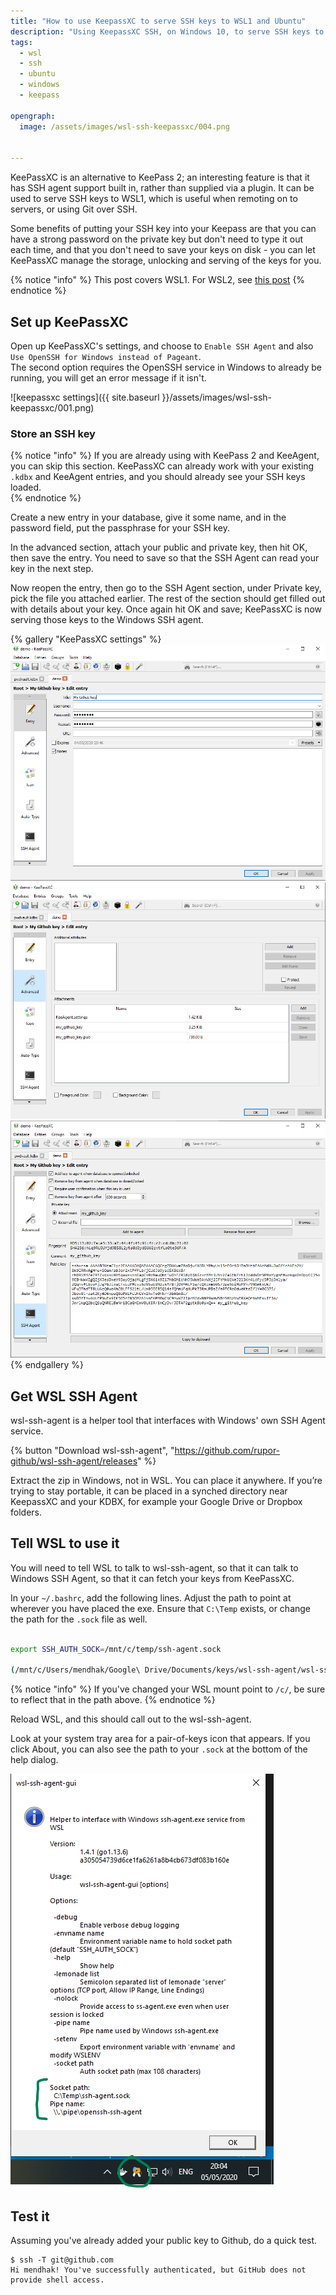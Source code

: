 ```yaml
---
title: "How to use KeepassXC to serve SSH keys to WSL1 and Ubuntu"
description: "Using KeepassXC SSH, on Windows 10, to serve SSH keys to WSL1 running Ubuntu"
tags: 
  - wsl
  - ssh
  - ubuntu
  - windows
  - keepass

opengraph: 
  image: /assets/images/wsl-ssh-keepassxc/004.png


---
```



KeePassXC is an alternative to KeePass 2; an interesting feature is that it has SSH agent support built in, rather than supplied via a plugin. It can be used to serve SSH keys to WSL1, which is useful when remoting on to servers, or using Git over SSH.

Some benefits of putting your SSH key into your Keepass are that you can have a strong password on the private key but don't need to type it out each time, and that you don't need to save your keys on disk - you can let KeePassXC manage the storage, unlocking and serving of the keys for you.  

{% notice "info" %}
This post covers WSL1.  For WSL2, see [this post](/wsl2-keepassxc-ssh/)
{% endnotice %}



## Set up KeePassXC

Open up KeePassXC's settings, and choose to `Enable SSH Agent` and also `Use OpenSSH for Windows instead of Pageant`.  
The second option requires the OpenSSH service in Windows to already be running, you will get an error message if it isn't. 

![keepassxc settings]({{ site.baseurl }}/assets/images/wsl-ssh-keepassxc/001.png)



### Store an SSH key

{% notice "info" %}
If you are already using with KeePass 2 and KeeAgent, you can skip this section. KeePassXC can already work with your existing `.kdbx` and KeeAgent entries, and you should already see your SSH keys loaded.  
{% endnotice %}

Create a new entry in your database, give it some name, and in the password field, put the passphrase for your SSH key. 



In the advanced section, attach your public and private key, then hit OK, then save the entry.  You need to save so that the SSH Agent can read your key in the next step. 



Now reopen the entry, then go to the SSH Agent section, under Private key, pick the file you attached earlier.  The rest of the section should get filled out with details about your key. Once again hit OK and save; KeePassXC is now serving those keys to the Windows SSH agent. 



{% gallery "KeePassXC settings" %}    
![](/assets/images/wsl-ssh-keepassxc/002.png)
![](/assets/images/wsl-ssh-keepassxc/003.png)
![](/assets/images/wsl-ssh-keepassxc/004.png)
{% endgallery %}





## Get WSL SSH Agent


wsl-ssh-agent is a helper tool that interfaces with Windows' own SSH Agent service.  

{% button "Download wsl-ssh-agent", "https://github.com/rupor-github/wsl-ssh-agent/releases" %}


Extract the zip in Windows, not in WSL. You can place it anywhere. If you’re trying to stay portable, it can be placed in a synched directory near KeepassXC and your KDBX, for example your Google Drive or Dropbox folders. 


## Tell WSL to use it

You will need to tell WSL to talk to wsl-ssh-agent, so that it can talk to Windows SSH Agent, so that it can fetch your keys from KeePassXC.  

In your `~/.bashrc`, add the following lines.  Adjust the path to point at wherever you have placed the exe.  Ensure that `C:\Temp` exists, or change the path for the `.sock` file as well. 

```bash

export SSH_AUTH_SOCK=/mnt/c/temp/ssh-agent.sock

(/mnt/c/Users/mendhak/Google\ Drive/Documents/keys/wsl-ssh-agent/wsl-ssh-agent-gui.exe -socket "C:\Temp\ssh-agent.sock" & disown)
```

{% notice "info" %}
If you've changed your WSL mount point to `/c/`, be sure to reflect that in the path above.
{% endnotice %}


Reload WSL, and this should call out to the wsl-ssh-agent.  

Look at your system tray area for a pair-of-keys icon that appears.  If you click About, you can also see the path to your `.sock` at the bottom of the help dialog.   

![wsl-ssh-agent dialog](/assets/images/wsl-ssh-keepassxc/005.png)


## Test it

Assuming you've already added your public key to Github, do a quick test. 

```
$ ssh -T git@github.com
Hi mendhak! You've successfully authenticated, but GitHub does not provide shell access.
```


